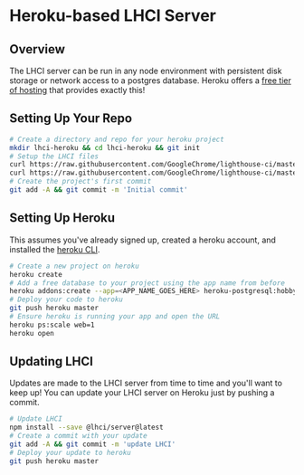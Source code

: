 # Heroku-based LHCI Server

## Overview

The LHCI server can be run in any node environment with persistent disk storage or network access to a postgres database. Heroku offers a [free tier of hosting](https://www.heroku.com/pricing) that provides exactly this!

## Setting Up Your Repo

```bash
# Create a directory and repo for your heroku project
mkdir lhci-heroku && cd lhci-heroku && git init
# Setup the LHCI files
curl https://raw.githubusercontent.com/GoogleChrome/lighthouse-ci/master/docs/recipes/heroku-server/package.json > package.json
curl https://raw.githubusercontent.com/GoogleChrome/lighthouse-ci/master/docs/recipes/heroku-server/server.js > server.js
# Create the project's first commit
git add -A && git commit -m 'Initial commit'
```

## Setting Up Heroku

This assumes you've already signed up, created a heroku account, and installed the [heroku CLI](https://devcenter.heroku.com/articles/heroku-cli).

```bash
# Create a new project on heroku
heroku create
# Add a free database to your project using the app name from before
heroku addons:create --app=<APP_NAME_GOES_HERE> heroku-postgresql:hobby-dev
# Deploy your code to heroku
git push heroku master
# Ensure heroku is running your app and open the URL
heroku ps:scale web=1
heroku open
```

## Updating LHCI

Updates are made to the LHCI server from time to time and you'll want to keep up! You can update your LHCI server on Heroku just by pushing a commit.

```bash
# Update LHCI
npm install --save @lhci/server@latest
# Create a commit with your update
git add -A && git commit -m 'update LHCI'
# Deploy your update to heroku
git push heroku master
```
